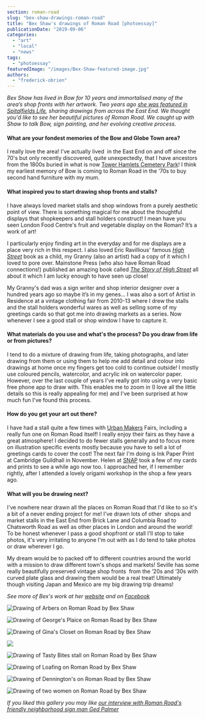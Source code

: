 ```yaml
---
section: roman-road
slug: "bex-shaw-drawings-roman-road"
title: "Bex Shaw's drawings of Roman Road [photoessay]"
publicationDate: "2019-09-06"
categories: 
  - "art"
  - "local"
  - "news"
tags: 
  - "photoessay"
featuredImage: "/images/Bex-Shaw-featured-image.jpg"
authors: 
  - "frederick-obrien"
---
```


_Bex Shaw has lived in Bow for 10 years and immortalised many of the area’s shop fronts with her artwork. Two years ago_ [_she was featured in Spitalfields Life_](https://spitalfieldslife.com/2017/04/07/bex-shaws-shopfronts/)_, sharing drawings from across the East End. We thought you'd like to see her beautiful pictures of Roman Road. We caught up with Shaw to talk Bow, sign painting, and her evolving creative process._

#### **What are your fondest memories of the Bow and Globe Town area?**

I really love the area! I've actually lived  in the East End on and off since the 70's but only recently discovered, quite unexpectedly, that I have ancestors from the 1800s buried in what is now [Tower Hamlets Cemetery Park](https://romanroadlondon.com/tower-hamlets-cemetery-park-mile-end/)! I think my earliest memory of Bow is coming to Roman Road in the ‘70s to buy second hand furniture with my mum. 

#### **What inspired you to start drawing shop fronts and stalls?**

I have always loved market stalls and shop windows from a purely aesthetic point of view. There is something magical for me about the thoughtful displays that shopkeepers and stall holders construct! I mean have you seen London Food Centre's fruit and vegetable display on the Roman? It’s a work of art! 

I particularly enjoy finding art in the everyday and for me displays are a place very rich in this respect. I also loved Eric Ravillious' famous _[High Street](https://www.vam.ac.uk/shop/high-street-113223.html)_ book as a child, my Granny (also an artist) had a copy of it which I loved to pore over. Mainstone Press (who also have Roman Road connections!) published an amazing book called [_The Story of High Street_](https://www.themainstonepress.com/mainstone-books/eric-ravilious-the-story-of-high-street) all about it which I am lucky enough to have seen up close! 

My Granny's dad was a sign writer and shop interior designer over a hundred years ago so maybe it’s in my genes... I was also a sort of Artist in Residence at a vintage clothing fair from 2010-13 where I drew the stalls and the stall holders wonderful wares as well as selling some of my greetings cards so that got me into drawing markets as a series. Now whenever I see a good stall or shop window I have to capture it. 

#### **What materials do you use and what's the process? Do you draw from life or from pictures?**

I tend to do a mixture of drawing from life, taking photographs, and later drawing from them or using them to help me add detail and colour into drawings at home once my fingers get too cold to continue outside! I mostly use coloured pencils, watercolor, and acrylic ink on watercolor paper. However, over the last couple of years I've really got into using a very basic free phone app to draw with. This enables me to zoom in (I love all the little details so this is really appealing for me) and I've been surprised at how much fun I've found this process.

#### **How do you get your art out there?**

I have had a stall quite a few times with [Urban Makers](https://romanroadlondon.com/urban-makers-designer-maker-markets/) Fairs, including a really fun one on Roman Road itself! I really enjoy their fairs as they have a great atmosphere! I decided to do fewer stalls generally and to focus more on illustration specific events mostly because you have to sell a lot of greetings cards to cover the cost! The next fair I'm doing is Ink Paper Print at Cambridge Guildhall in November. Helen at [SNAP](https://romanroadlondon.com/helen-fisher-snap-store-interview/) took a few of my cards and prints to see a while ago now too. I approached her, if I remember rightly, after I attended a lovely origami workshop in the shop a few years ago.

#### **What will you be drawing next?**

I've nowhere near drawn all the places on Roman Road that I'd like to so it's a bit of a never ending project for me! I've drawn lots of other  shops and market stalls in the East End from Brick Lane and Columbia Road to Chatsworth Road as well as other places in London and around the world! To be honest whenever I pass a good shopfront or stall I'll stop to take photos, it's very irritating to anyone I'm out with as I do tend to take photos or draw wherever I go. 

My dream would be to packed off to different countries around the world with a mission to draw different town's shops and markets! Seville has some really beautifully preserved vintage shop fronts  from the ‘20s and ‘30s with curved plate glass and drawing them would be a real treat! Ultimately though visiting Japan and Mexico are my big drawing trip dreams!

_See more of Bex's work at her [website](https://www.bexsdrawings.com/) and on [Facebook](https://www.facebook.com/pg/bexsdrawings/)_

![Drawing of Arbers on Roman Road by Bex Shaw](/images/Bex-Drawing-Arbers-Roman-Road.jpg)

![Drawing of George's Plaice on Roman Road by Bex Shaw](/images/Bex-Drawing-Georges-Plaice-Roman-Road.jpg)

![Drawing of Gina's Closet on Roman Road by Bex Shaw](/images/Bex-Drawing-Ginas-Closet-Roman-Road.jpg)

![](/images/Bex-Drawing-St.-Sugar-of-London-Roman-Road.jpg)

![Drawing of Tasty Bites stall on Roman Road by Bex Shaw](/images/Bex-Drawing-Tasty-Bites-Roman-Road.jpeg)

![Drawing of Loafing on Roman Road by Bex Shaw](/images/Bex-Drawing-Loafing-Roman-Road.jpg)

![Drawing of Dennington's on Roman Road by Bex Shaw](/images/Bex-Drawing-Denningtons-Roman-Road.jpg)

![Drawing of two women on Roman Road by Bex Shaw](/images/Bex-Drawing-ladies-of-Roman-Road-1.jpg)

_If you liked this gallery you may like [our interview with Roman Road's friendly neighborhood sign man Ged Palmer](https://romanroadlondon.com/ged-palmer-luminor-sign-co/)_
